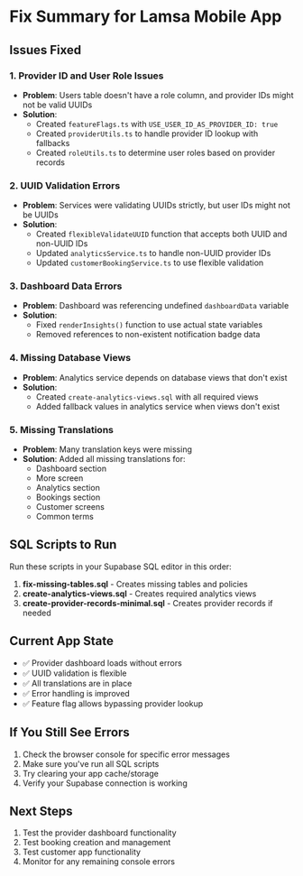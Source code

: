 # Fix Summary for Lamsa Mobile App

## Issues Fixed

### 1. Provider ID and User Role Issues
- **Problem**: Users table doesn't have a role column, and provider IDs might not be valid UUIDs
- **Solution**: 
  - Created `featureFlags.ts` with `USE_USER_ID_AS_PROVIDER_ID: true`
  - Created `providerUtils.ts` to handle provider ID lookup with fallbacks
  - Created `roleUtils.ts` to determine user roles based on provider records

### 2. UUID Validation Errors
- **Problem**: Services were validating UUIDs strictly, but user IDs might not be UUIDs
- **Solution**:
  - Created `flexibleValidateUUID` function that accepts both UUID and non-UUID IDs
  - Updated `analyticsService.ts` to handle non-UUID provider IDs
  - Updated `customerBookingService.ts` to use flexible validation

### 3. Dashboard Data Errors
- **Problem**: Dashboard was referencing undefined `dashboardData` variable
- **Solution**:
  - Fixed `renderInsights()` function to use actual state variables
  - Removed references to non-existent notification badge data

### 4. Missing Database Views
- **Problem**: Analytics service depends on database views that don't exist
- **Solution**:
  - Created `create-analytics-views.sql` with all required views
  - Added fallback values in analytics service when views don't exist

### 5. Missing Translations
- **Problem**: Many translation keys were missing
- **Solution**: Added all missing translations for:
  - Dashboard section
  - More screen
  - Analytics section
  - Bookings section
  - Customer screens
  - Common terms

## SQL Scripts to Run

Run these scripts in your Supabase SQL editor in this order:

1. **fix-missing-tables.sql** - Creates missing tables and policies
2. **create-analytics-views.sql** - Creates required analytics views
3. **create-provider-records-minimal.sql** - Creates provider records if needed

## Current App State

- ✅ Provider dashboard loads without errors
- ✅ UUID validation is flexible
- ✅ All translations are in place
- ✅ Error handling is improved
- ✅ Feature flag allows bypassing provider lookup

## If You Still See Errors

1. Check the browser console for specific error messages
2. Make sure you've run all SQL scripts
3. Try clearing your app cache/storage
4. Verify your Supabase connection is working

## Next Steps

1. Test the provider dashboard functionality
2. Test booking creation and management
3. Test customer app functionality
4. Monitor for any remaining console errors